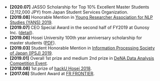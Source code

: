 - **[2020.07]** JASSO Scholarship for Top 10% Excellent Master Students (2,112,000 JPY) from Japan Student Services Organization.
- **[2019.08]** Honorable Mention in [Young Researcher Association for NLP Studies (YANS) 2019](https://www.hosei.ac.jp/gs/NEWS/zaigaku/koganei/20190920/).
- **[2019.07]** CEO Special Award in the second half of FY2019 at Gunosy Inc. ([detail](https://gunosiru.gunosy.co.jp/entry/party-7th-secondhalf)).
- **[2019.06]** Hosei University 100th year anniversary scholarship for master students ([PDF](https://www.hosei.ac.jp/application/files/2715/8977/4261/2020_3-3.pdf)).
- **[2019.03]** Student Honorable Mention in [Information Processing Society of Japan (IPSJ) 2019](https://www.hosei.ac.jp/gs/NEWS/topics/jusho/190411_4/).
- **[2019.01]** Overall 1st prize and medium 2nd prize in [DeNA Data Analysis Competition Event](https://dena-ai.connpass.com/event/114168/).
- **[2018.08]** 1st prize of [hackU Hosei 2018](https://hacku.yahoo.co.jp/hosei2018/).
- **[2017.08]** Student Award at [FR FRONTIER](https://deepanalytics.connpass.com/event/56007/).
